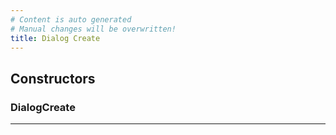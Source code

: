 ```yaml
---
# Content is auto generated
# Manual changes will be overwritten!
title: Dialog Create
---
```



## Constructors
### DialogCreate

---
